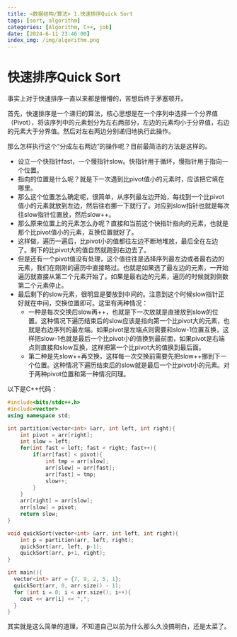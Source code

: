 ```yaml
---
title: <数据结构/算法> 1.快速排序Quick Sort
tags: [sort, algorithm]
categories: [Algorithm, C++, job]
date: [2024-6-11 23:46:00]
index_img: /img/algorithm.png
---
```


# 快速排序Quick Sort

事实上对于快速排序一直以来都是懵懵的，苦想后终于茅塞顿开。

首先，快速排序是一个递归的算法，核心思想是在一个序列中选择一个分界值（Pivot），将该序列中的元素划分为左右两部分，左边的元素均小于分界值，右边的元素大于分界值。然后对左右两边分别递归地执行此操作。

那么怎样执行这个“分成左右两边”的操作呢？目前最简洁的方法是这样的。

- 设立一个快指针fast，一个慢指针slow。快指针用于循环，慢指针用于指向一个位置。
- 指向的位置是什么呢？就是下一次遇到比pivot值小的元素时，应该把它填在哪里。
- 那么这个位置怎么确定呢，很简单，从序列最左边开始，每找到一个比pivot值小的元素就放到左边，然后往右挪一下就行了。对应到slow指针也就是每次往slow指针位置放，然后slow++。
- 那么原来位置上的元素怎么办呢？直接和当前这个快指针指向的元素，也就是那个比pivot值小的元素，互换位置就好了。
- 这样做，遍历一遍后，比pivot小的值都往左边不断地堆放，最后全在左边了。剩下的比pivot大的值自然就跑到右边去了。
- 但是还有一个pivot值没有处理，这个值往往是选择序列最左边或者最右边的元素，我们在刚刚的遍历中直接略过。也就是如果选了最左边的元素，一开始遍历就直接从第二个元素开始了。如果是最右边的元素，遍历的时候就到倒数第二个元素停止。
- 最后剩下的slow元素，很明显是要放到中间的。注意到这个时候slow指针正好就在中间，交换位置即可。这里有两种情况：
  - 一种是每次交换后slow再++，也就是下一次放就是直接放到slow的位置。这种情况下遍历结束后的slow应该是指向第一个比pivot大的元素，也就是右边序列的最左端。如果pivot是左端点则需要和slow-1位置互换，这样把slow-1也就是最后一个比pivot小的值换到最前面，如果pivot是右端点则直接和slow互换，这样把第一个比pivot大的值换到最后面。
  - 第二种是先slow++再交换，这样每一次交换前需要先把slow++挪到下一个位置。这种情况下遍历结束后的slow就是最后一个比pivot小的元素。对于两种pivot位置和第一种情况同理。

以下是C++代码：

```c++
#include<bits/stdc++.h>
#include<vector>
using namespace std;

int partition(vector<int> &arr, int left, int right){
    int pivot = arr[right];
    int slow = left;
    for(int fast = left; fast < right; fast++){
        if(arr[fast] < pivot){
            int tmp = arr[slow];
            arr[slow] = arr[fast];
            arr[fast] = tmp;
            slow++;
        }
    }
    arr[right] = arr[slow];
    arr[slow] = pivot;
    return slow;
}

void quickSort(vector<int> &arr, int left, int right){
    int p = partition(arr, left, right);
    quickSort(arr, left, p-1);
    quickSort(arr, p+1, right);
}

int main(){
  vector<int> arr = {7, 9, 2, 5, 1};
  quickSort(arr, 0, arr.size() - 1);
  for (int i = 0; i < arr.size(); i++){
    cout << arr[i] << ",";
  }
}
```

其实就是这么简单的道理，不知道自己以前为什么那么久没搞明白，还是太菜了。

